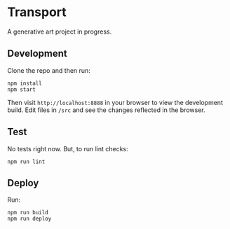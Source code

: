 # Transport

A generative art project in progress.

## Development

Clone the repo and then run:

```
npm install
npm start
```

Then visit `http://localhost:8888` in your browser to view the development 
build. Edit files in `/src` and see the changes reflected in the browser.

## Test

No tests right now. But, to run lint checks:

```
npm run lint
```

## Deploy

Run:

```
npm run build
npm run deploy
```
